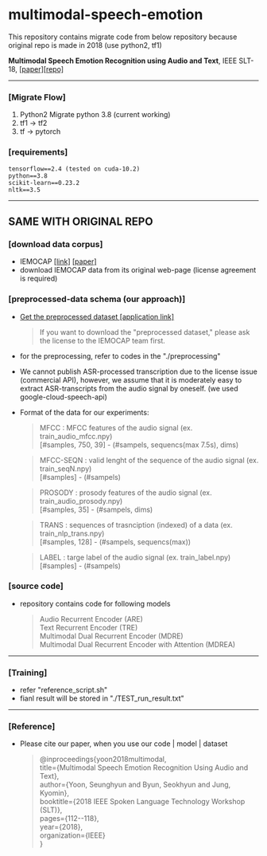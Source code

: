# multimodal-speech-emotion
This repository contains migrate code from below repository
because original repo is made in 2018 (use python2, tf1)

**Multimodal Speech Emotion Recognition using Audio and Text**, IEEE SLT-18, <a href="https://arxiv.org/abs/1810.04635">[paper]</a>[[repo]](https://github.com/david-yoon/multimodal-speech-emotion)

----------
### [Migrate Flow]
1. Python2 Migrate python 3.8 (current working)
2. tf1 -> tf2
3. tf -> pytorch

### [requirements]
	tensorflow==2.4 (tested on cuda-10.2)
	python==3.8
	scikit-learn==0.23.2
	nltk==3.5

---
## SAME WITH ORIGINAL REPO

### [download data corpus]
- IEMOCAP <a href="https://sail.usc.edu/iemocap/">[link]</a>
<a href="https://link.springer.com/article/10.1007/s10579-008-9076-6">[paper]</a>
- download IEMOCAP data from its original web-page (license agreement is required)


### [preprocessed-data schema (our approach)]
- <a href="https://forms.gle/4qV4BgXDMz4UoYxe8">Get the preprocessed dataset [application link]</a>
	>If you want to download the "preprocessed dataset," please ask the license to the IEMOCAP team first.
- for the preprocessing, refer to codes in the "./preprocessing"
- We cannot publish ASR-processed transcription due to the license issue (commercial API), however, we assume that it is moderately easy to extract ASR-transcripts from the audio signal by oneself. (we used google-cloud-speech-api)

- Format of the data for our experiments:<br>
	> MFCC : MFCC features of the audio signal (ex. train_audio_mfcc.npy) <br>
	[#samples, 750, 39] - (#sampels, sequencs(max 7.5s), dims) <br>

	> MFCC-SEQN : valid lenght of the sequence of the audio signal (ex. train_seqN.npy)<br>
	[#samples] - (#sampels) <br>
	
	> PROSODY : prosody features of the audio signal (ex. train_audio_prosody.npy) <br>
	> [#samples, 35] - (#sampels, dims) <br>
	
	> TRANS : sequences of trasnciption (indexed) of a data (ex. train_nlp_trans.npy) <br>
	[#samples, 128] - (#sampels, sequencs(max)) <br>

	> LABEL : targe label of the audio signal (ex. train_label.npy) <br> 
	[#samples] - (#sampels) <br>
    

### [source code]
- repository contains code for following models
	 > Audio Recurrent Encoder (ARE) <br>
	 > Text Recurrent Encoder (TRE) <br>
	 > Multimodal Dual Recurrent Encoder (MDRE) <br>
	 > Multimodal Dual Recurrent Encoder with Attention (MDREA) <br>

----------

### [Training]
- refer "reference_script.sh"
- fianl result will be stored in "./TEST_run_result.txt" <br>


----------


### [Reference]
- Please cite our paper, when you use our code | model | dataset
  >   @inproceedings{yoon2018multimodal, <br>
  >   title={Multimodal Speech Emotion Recognition Using Audio and Text}, <br>
  >   author={Yoon, Seunghyun and Byun, Seokhyun and Jung, Kyomin}, <br>
  >  booktitle={2018 IEEE Spoken Language Technology Workshop (SLT)}, <br>
  >   pages={112--118}, <br>
  >   year={2018}, <br>
  >   organization={IEEE} <br>
  > }
